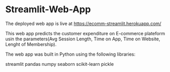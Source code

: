 # Streamlit-Web-App

The deployed web app is live at https://ecomm-streamlit.herokuapp.com/

This web app predicts the customer expenditure on E-commerce plateform usin the parameters(Avg Session Length, Time on App, Time on Website, Lenght of Membership).

The web app was built in Python using the following libraries:

streamlit
pandas
numpy
seaborn
scikit-learn
pickle
